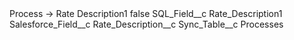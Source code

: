 <?xml version="1.0" encoding="UTF-8"?>
<CustomMetadata xmlns="http://soap.sforce.com/2006/04/metadata" xmlns:xsi="http://www.w3.org/2001/XMLSchema-instance" xmlns:xsd="http://www.w3.org/2001/XMLSchema">
    <label>Process -&gt; Rate Description1</label>
    <protected>false</protected>
    <values>
        <field>SQL_Field__c</field>
        <value xsi:type="xsd:string">Rate_Description1</value>
    </values>
    <values>
        <field>Salesforce_Field__c</field>
        <value xsi:type="xsd:string">Rate_Description__c</value>
    </values>
    <values>
        <field>Sync_Table__c</field>
        <value xsi:type="xsd:string">Processes</value>
    </values>
</CustomMetadata>
